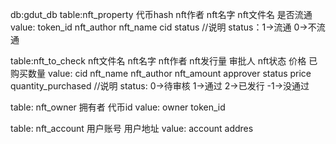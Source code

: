 db:gdut_db
table:nft_property
        代币hash     nft作者    nft名字    nft文件名   是否流通  
value: token_id   nft_author  nft_name     cid      status
//说明
status：1->流通 0->不流通 

table:nft_to_check
       nft文件名    nft名字     nft作者     nft发行量    审批人     nft状态   价格    已购买数量
value:   cid      nft_name   nft_author  nft_amount  approver   status  price  quantity_purchased
//说明
status: 0->待审核 1->通过 2->已发行 -1->没通过

table: nft_owner
       拥有者   代币id
value: owner  token_id

table: nft_account
       用户账号   用户地址
value: account   addres